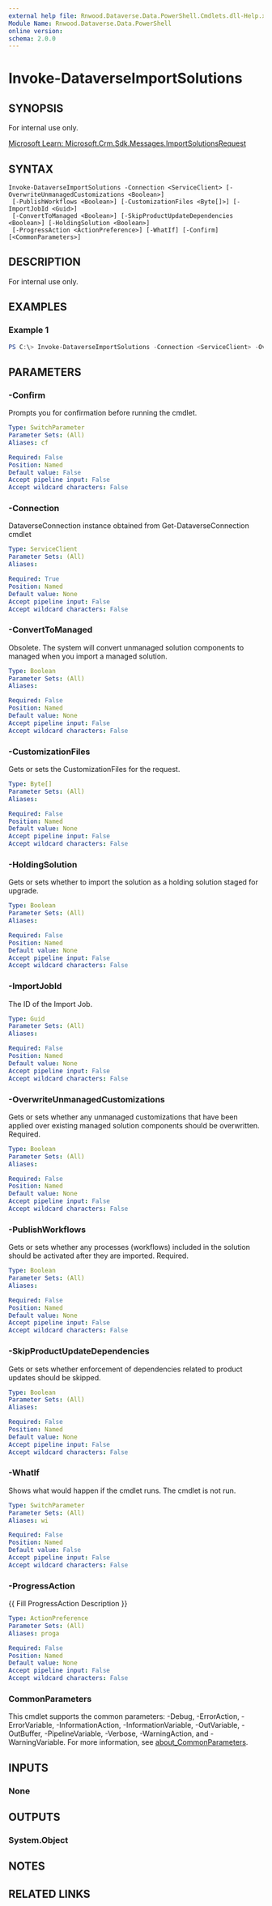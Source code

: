 ```yaml
---
external help file: Rnwood.Dataverse.Data.PowerShell.Cmdlets.dll-Help.xml
Module Name: Rnwood.Dataverse.Data.PowerShell
online version:
schema: 2.0.0
---
```


# Invoke-DataverseImportSolutions

## SYNOPSIS
For internal use only.

[Microsoft Learn: Microsoft.Crm.Sdk.Messages.ImportSolutionsRequest](https://learn.microsoft.com/dotnet/api/Microsoft.Crm.Sdk.Messages.ImportSolutionsRequest)

## SYNTAX

```
Invoke-DataverseImportSolutions -Connection <ServiceClient> [-OverwriteUnmanagedCustomizations <Boolean>]
 [-PublishWorkflows <Boolean>] [-CustomizationFiles <Byte[]>] [-ImportJobId <Guid>]
 [-ConvertToManaged <Boolean>] [-SkipProductUpdateDependencies <Boolean>] [-HoldingSolution <Boolean>]
 [-ProgressAction <ActionPreference>] [-WhatIf] [-Confirm] [<CommonParameters>]
```

## DESCRIPTION
For internal use only.

## EXAMPLES

### Example 1
```powershell
PS C:\> Invoke-DataverseImportSolutions -Connection <ServiceClient> -OverwriteUnmanagedCustomizations <Boolean> -PublishWorkflows <Boolean> -CustomizationFiles <Byte[]> -ImportJobId <Guid> -ConvertToManaged <Boolean> -SkipProductUpdateDependencies <Boolean> -HoldingSolution <Boolean>
```

## PARAMETERS

### -Confirm
Prompts you for confirmation before running the cmdlet.

```yaml
Type: SwitchParameter
Parameter Sets: (All)
Aliases: cf

Required: False
Position: Named
Default value: False
Accept pipeline input: False
Accept wildcard characters: False
```

### -Connection
DataverseConnection instance obtained from Get-DataverseConnection cmdlet

```yaml
Type: ServiceClient
Parameter Sets: (All)
Aliases:

Required: True
Position: Named
Default value: None
Accept pipeline input: False
Accept wildcard characters: False
```

### -ConvertToManaged
Obsolete. The system will convert unmanaged solution components to managed when you import a managed solution.

```yaml
Type: Boolean
Parameter Sets: (All)
Aliases:

Required: False
Position: Named
Default value: None
Accept pipeline input: False
Accept wildcard characters: False
```

### -CustomizationFiles
Gets or sets the CustomizationFiles for the request.

```yaml
Type: Byte[]
Parameter Sets: (All)
Aliases:

Required: False
Position: Named
Default value: None
Accept pipeline input: False
Accept wildcard characters: False
```

### -HoldingSolution
Gets or sets whether to import the solution as a holding solution staged for upgrade.

```yaml
Type: Boolean
Parameter Sets: (All)
Aliases:

Required: False
Position: Named
Default value: None
Accept pipeline input: False
Accept wildcard characters: False
```

### -ImportJobId
The ID of the Import Job.

```yaml
Type: Guid
Parameter Sets: (All)
Aliases:

Required: False
Position: Named
Default value: None
Accept pipeline input: False
Accept wildcard characters: False
```

### -OverwriteUnmanagedCustomizations
Gets or sets whether any unmanaged customizations that have been applied over existing managed solution components should be overwritten. Required.

```yaml
Type: Boolean
Parameter Sets: (All)
Aliases:

Required: False
Position: Named
Default value: None
Accept pipeline input: False
Accept wildcard characters: False
```

### -PublishWorkflows
Gets or sets whether any processes (workflows) included in the solution should be activated after they are imported. Required.

```yaml
Type: Boolean
Parameter Sets: (All)
Aliases:

Required: False
Position: Named
Default value: None
Accept pipeline input: False
Accept wildcard characters: False
```

### -SkipProductUpdateDependencies
Gets or sets whether enforcement of dependencies related to product updates should be skipped.

```yaml
Type: Boolean
Parameter Sets: (All)
Aliases:

Required: False
Position: Named
Default value: None
Accept pipeline input: False
Accept wildcard characters: False
```

### -WhatIf
Shows what would happen if the cmdlet runs. The cmdlet is not run.

```yaml
Type: SwitchParameter
Parameter Sets: (All)
Aliases: wi

Required: False
Position: Named
Default value: False
Accept pipeline input: False
Accept wildcard characters: False
```

### -ProgressAction
{{ Fill ProgressAction Description }}

```yaml
Type: ActionPreference
Parameter Sets: (All)
Aliases: proga

Required: False
Position: Named
Default value: None
Accept pipeline input: False
Accept wildcard characters: False
```

### CommonParameters
This cmdlet supports the common parameters: -Debug, -ErrorAction, -ErrorVariable, -InformationAction, -InformationVariable, -OutVariable, -OutBuffer, -PipelineVariable, -Verbose, -WarningAction, and -WarningVariable. For more information, see [about_CommonParameters](http://go.microsoft.com/fwlink/?LinkID=113216).

## INPUTS

### None
## OUTPUTS

### System.Object
## NOTES

## RELATED LINKS
